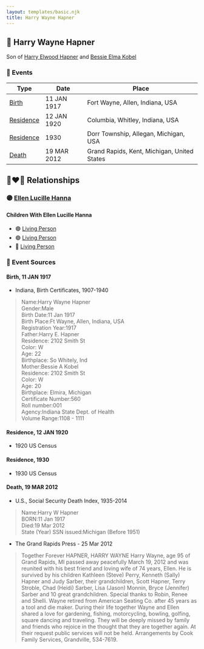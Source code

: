 ```yaml
---
layout: templates/basic.njk
title: Harry Wayne Hapner
---
```

## 🔵 Harry Wayne Hapner

Son of [Harry Elwood Hapner](/people/5/540) and [Bessie Elma Kobel](/people/3/34277096)

### 📆 Events

Type | Date | Place
------ | ------ | ------
[Birth](#event-0) | 11 JAN 1917 | Fort Wayne, Allen, Indiana, USA
[Residence](#event-1) | 12 JAN 1920 | Columbia, Whitley, Indiana, USA
[Residence](#event-2) | 1930 | Dorr Township, Allegan, Michigan, USA
[Death](#event-3) | 19 MAR 2012 | Grand Rapids, Kent, Michigan, United States

## 👩‍❤️‍👨 Relationships

### 🟣 [Ellen Lucille Hanna](/people/8/84629904)

#### Children With Ellen Lucille Hanna
* 🟣 [Living Person](/people/6/61459971)
* 🟣 [Living Person](/people/2/28777806)
* 🔵 [Living Person](/people/9/94321954)
### 📰 Event Sources

#### <a id="event-0"></a> Birth, 11 JAN 1917
* Indiana, Birth Certificates, 1907-1940
>   
  > Name:Harry Wayne Hapner  
  > Gender:Male  
  > Birth Date:11 Jan 1917  
  > Birth Place:Ft Wayne, Allen, Indiana, USA  
  > Registration Year:1917  
  > Father:Harry E. Hapner  
  > Residence: 2102 Smith St  
  > Color: W  
  > Age: 22  
  > Birthplace: So Whitely, Ind  
  > Mother:Bessie A Kobel  
  > Residence: 2102 Smith St  
  > Color: W  
  > Age: 20  
  > Birthplace: Elmira, Michigan  
  > Certificate Number:560  
  > Roll number:001  
  > Agency:Indiana State Dept. of Health  
  > Volume Range:1108 - 1111

#### <a id="event-1"></a> Residence, 12 JAN 1920
* 1920 US Census

#### <a id="event-2"></a> Residence, 1930
* 1930 US Census

#### <a id="event-3"></a> Death, 19 MAR 2012
* U.S., Social Security Death Index, 1935-2014
>   
  > Name:Harry W Hapner  
  > BORN:11 Jan 1917  
  > Died:19 Mar 2012  
  > State (Year) SSN issued:Michigan (Before 1951)
* The Grand Rapids Press  - 25 Mar 2012
>   
  > Together Forever HAPNER, HARRY WAYNE Harry Wayne, age 95 of Grand Rapids, MI passed away peacefully March 19, 2012 and was reunited with his best friend and loving wife of 74 years, Ellen. He is survived by his children Kathleen (Steve) Perry, Kenneth (Sally) Hapner and Judy Sarber, their grandchildren, Scott Hapner, Terry Stroble, Chad (Heidi) Sarber, Lisa (Jason) Monnin, Bryce (Jennifer) Sarber and 10 great grandchildren. Special thanks to Robin, Renee and Shelli. Wayne retired from American Seating Co. after 45 years as a tool and die maker. During their life together Wayne and Ellen shared a love for gardening, fishing, motorcycling, bowling, golfing, square dancing and traveling. They will be deeply missed by family and friends who rejoice in the thought that they are together again. At their request public services will not be held. Arrangements by Cook Family Services, Grandville, 534-7619.